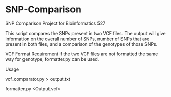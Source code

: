 # SNP-Comparison
SNP Comparison Project for Bioinformatics 527

This script compares the SNPs present in two VCF files. The output will give information on the overall number of SNPs, number of SNPs that are present in both files, and a comparison of the genotypes of those SNPs. 

VCF Format Requirement
If the two VCF files are not formatted the same way for genotype, formatter.py can be used. 

Usage

vcf_comparator.py <File1><File2> > output.txt

formatter.py <File> <Output.vcf>
